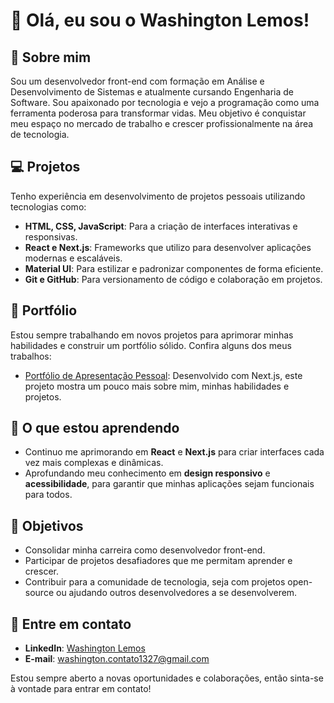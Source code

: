 # 👋 Olá, eu sou o Washington Lemos!

## 🚀 Sobre mim
Sou um desenvolvedor front-end com formação em Análise e Desenvolvimento de Sistemas e atualmente cursando Engenharia de Software. Sou apaixonado por tecnologia e vejo a programação como uma ferramenta poderosa para transformar vidas. Meu objetivo é conquistar meu espaço no mercado de trabalho e crescer profissionalmente na área de tecnologia.

## 💻 Projetos
Tenho experiência em desenvolvimento de projetos pessoais utilizando tecnologias como:
- **HTML, CSS, JavaScript**: Para a criação de interfaces interativas e responsivas.
- **React e Next.js**: Frameworks que utilizo para desenvolver aplicações modernas e escaláveis.
- **Material UI**: Para estilizar e padronizar componentes de forma eficiente.
- **Git e GitHub**: Para versionamento de código e colaboração em projetos.

## 📂 Portfólio
Estou sempre trabalhando em novos projetos para aprimorar minhas habilidades e construir um portfólio sólido. Confira alguns dos meus trabalhos:

- [Portfólio de Apresentação Pessoal](https://new-portfolio-five-indol.vercel.app/): Desenvolvido com Next.js, este projeto mostra um pouco mais sobre mim, minhas habilidades e projetos.

## 🌱 O que estou aprendendo
- Continuo me aprimorando em **React** e **Next.js** para criar interfaces cada vez mais complexas e dinâmicas.
- Aprofundando meu conhecimento em **design responsivo** e **acessibilidade**, para garantir que minhas aplicações sejam funcionais para todos.

## 🎯 Objetivos
- Consolidar minha carreira como desenvolvedor front-end.
- Participar de projetos desafiadores que me permitam aprender e crescer.
- Contribuir para a comunidade de tecnologia, seja com projetos open-source ou ajudando outros desenvolvedores a se desenvolverem.

## 💬 Entre em contato
- **LinkedIn**: [Washington Lemos](https://www.linkedin.com/in/washington-lemos-033177186/)
- **E-mail**: washington.contato1327@gmail.com

Estou sempre aberto a novas oportunidades e colaborações, então sinta-se à vontade para entrar em contato!

